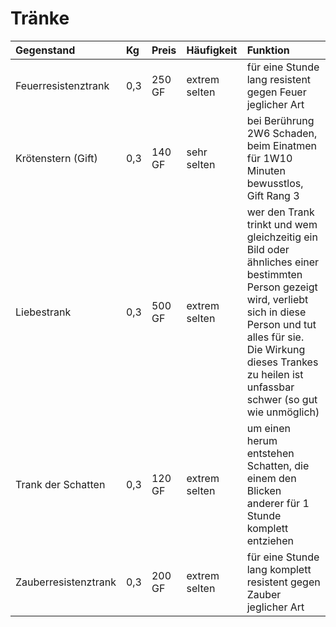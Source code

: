 # Tränke

| Gegenstand | Kg | Preis | Häufigkeit | Funktion |
| :--- | :--- | :--- | :--- | :--- |
| Feuerresistenztrank | 0,3 | 250 GF | extrem selten | für eine Stunde lang resistent gegen Feuer jeglicher Art |
| Krötenstern \(Gift\) | 0,3 | 140 GF | sehr selten | bei Berührung 2W6 Schaden, beim Einatmen für 1W10 Minuten bewusstlos, Gift Rang 3 |
| Liebestrank | 0,3 | 500 GF | extrem selten | wer den Trank trinkt und wem gleichzeitig ein Bild oder ähnliches einer bestimmten Person gezeigt wird, verliebt sich in diese Person und tut alles für sie. Die Wirkung dieses Trankes zu heilen ist unfassbar schwer \(so gut wie unmöglich\) |
| Trank der Schatten | 0,3 | 120 GF | extrem selten | um einen herum entstehen Schatten, die einem den Blicken anderer für 1 Stunde komplett entziehen |
| Zauberresistenztrank | 0,3 | 200 GF | extrem selten | für eine Stunde lang komplett resistent gegen Zauber jeglicher Art |

